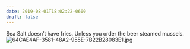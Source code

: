 ```yaml
---
date: 2019-08-01T18:02:22-0600
draft: false
---
```




Sea Salt doesn’t have fries. Unless you order the beer steamed mussels. ![64CAE4AF-3581-48A2-955E-7B22B28083E1.jpg](http://ianwhitney.micro.blog/uploads/2019/166f8b537d.jpg)



